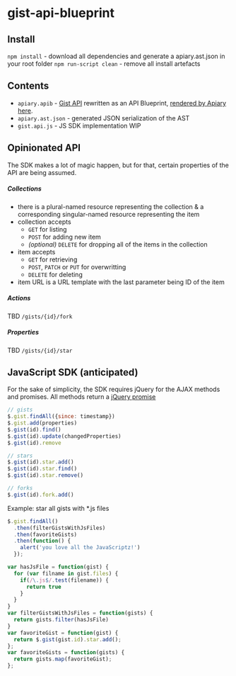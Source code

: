 gist-api-blueprint
==================

Install
-------------
`npm install` - download all dependencies and generate a apiary.ast.json in your root folder
`npm run-script clean` - remove all install artefacts

Contents
--------
+ `apiary.apib` - [Gist API](http://developer.github.com/v3/gists/) rewritten as an API Blueprint, [rendered by Apiary here](http://docs.gistsample.apiary.io/).
+ `apiary.ast.json` - generated JSON serialization of the AST
+ `gist.api.js` - JS SDK implementation WIP


Opinionated API
---------------
The SDK makes a lot of magic happen, but for that, certain properties of the API are being assumed.

##### Collections
- there is a plural-named resource representing the collection & a corresponding singular-named resource representing the item
- collection accepts
     - `GET` for listing
     - `POST` for adding new item
     - *(optional)* `DELETE` for dropping all of the items in the collection
- item accepts
     - `GET` for retrieving
     - `POST`, `PATCH` or `PUT` for overwritting
     - `DELETE` for deleting
- item URL is a URL template with the last parameter being ID of the item

##### Actions
TBD `/gists/{id}/fork`
##### Properties
TBD `/gists/{id}/star`


JavaScript SDK (anticipated)
------------------------------

For the sake of simplicity, the SDK requires jQuery for the AJAX methods and promises.
All methods return a [jQuery promise](http://api.jquery.com/category/deferred-object/)

```js
// gists
$.gist.findAll({since: timestamp})
$.gist.add(properties)
$.gist(id).find()
$.gist(id).update(changedProperties)
$.gist(id).remove

// stars
$.gist(id).star.add()
$.gist(id).star.find()
$.gist(id).star.remove()

// forks
$.gist(id).fork.add()
```

Example: star all gists with *.js files

```js
$.gist.findAll()
  .then(filterGistsWithJsFiles)
  .then(favoriteGists)
  .then(function() {
    alert('you love all the JavaScriptz!')
  });

var hasJsFile = function(gist) {
  for (var filname in gist.files) {
    if(/\.js$/.test(filename)) {
      return true
    }
  }
}
var filterGistsWithJsFiles = function(gists) {
  return gists.filter(hasJsFile)
}
var favoriteGist = function(gist) {
  return $.gist(gist.id).star.add();
};
var favoriteGists = function(gists) {
  return gists.map(favoriteGist);
};
```
